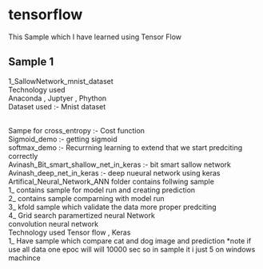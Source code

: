 # tensorflow
This Sample which I have learned using Tensor Flow

## Sample 1
1_SallowNetwork_mnist_dataset
<br>
Technology used <br>
Anaconda , Juptyer , Phython <br>
Dataset used :- Mnist dataset 

<br>
Sampe for
cross_entropy :- Cost function 
<br>
Sigmoid_demo :- getting sigmoid
<br>
softmax_demo :- Recurrning learning to extend that we start predciting correctly
<br>
Avinash_Bit_smart_shallow_net_in_keras :- bit smart sallow network
<br>
Avinash_deep_net_in_keras :- deep nueural network using keras
<br>
Artifical_Neural_Network_ANN folder contains follwing sample
<br>
1_ contains sample for model run and creating prediction
<br>
2_ contains sample comparning with model run
<br>
3_ kfold sample which validate the data more proper predciting
<br>
4_ Grid search paramertized neural Network
<br>
convolution neural network 
<br>
Technology used Tensor flow , Keras
<br>
1_ Have sample which compare cat and dog image and prediction
*note if use all data one epoc will will 10000 sec so in sample it i just 5
on windows machince


